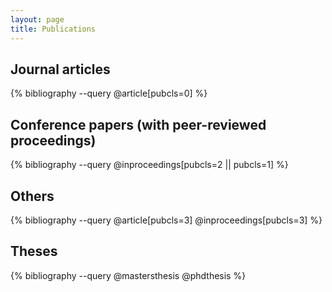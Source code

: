 ```yaml
---
layout: page
title: Publications
---
```


## Journal articles
{% bibliography --query @article[pubcls=0] %}

## Conference papers (with peer-reviewed proceedings)
{% bibliography --query @inproceedings[pubcls=2 || pubcls=1] %}

## Others
{% bibliography --query @article[pubcls=3] @inproceedings[pubcls=3] %}

## Theses
{% bibliography --query @mastersthesis @phdthesis %}

